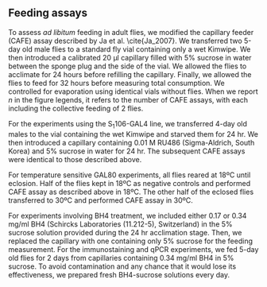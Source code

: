 ## Feeding assays

To assess *ad libitum* feeding in adult flies, we modified the capillary feeder (CAFE) assay described by Ja et al. \cite{Ja_2007}. 
We transferred two 5-day old male flies to a standard fly vial containing only a wet Kimwipe. 
We then introduced a calibrated 20 µl capillary filled with 5% sucrose in water between the sponge plug and the side of the vial. 
We allowed the flies to acclimate for 24 hours before refilling the capillary. 
Finally, we allowed the flies to feed for 32 hours before measuring total consumption. 
We controlled for evaporation using identical vials without flies. 
When we report *n* in the figure legends, it refers to the number of CAFE assays, with each including the collective feeding of 2 flies.

For the experiments using the S<sub>1</sub>106-GAL4 line, we transferred 4-day old males to the vial containing the wet Kimwipe and starved them for 24 hr. 
We then introduced a capillary containing 0.01 M RU486 (Sigma-Aldrich, South Korea) and 5% sucrose in water for 24 hr. 
The subsequent CAFE assays were identical to those described above.

For temperature sensitive GAL80 experiments, all flies reared at 18ºC until eclosion. 
Half of the flies kept in 18ºC as negative controls and performed CAFE assay as described above in 18ºC.
The other half of the eclosed flies transferred to 30ºC and performed CAFE assay in 30ºC.

For experiments involving BH4 treatment, we included either 0.17 or 0.34 mg/ml BH4 (Schircks Laboratories (11.212-5), Switzerland) in the 5% sucrose solution provided during the 24 hr acclimation stage. 
Then, we replaced the capillary with one containing only 5% sucrose for the feeding measurement. 
For the immunostaining and qPCR experiments, we fed 5-day old flies for 2 days from capillaries containing 0.34 mg/ml BH4 in 5% sucrose. 
To avoid contamination and any chance that it would lose its effectiveness, we prepared fresh BH4-sucrose solutions every day.
